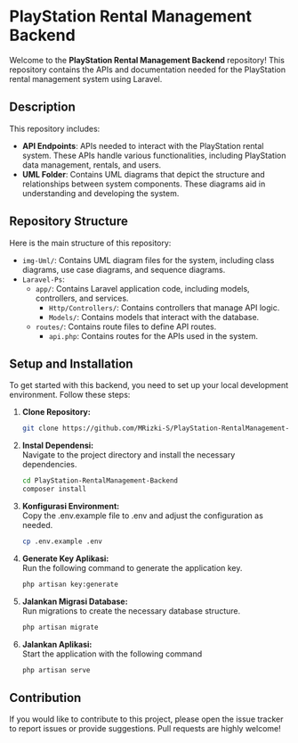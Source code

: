 # PlayStation Rental Management Backend

Welcome to the **PlayStation Rental Management Backend** repository! This repository contains the APIs and documentation needed for the PlayStation rental management system using Laravel.

## Description

This repository includes:

- **API Endpoints**: APIs needed to interact with the PlayStation rental system. These APIs handle various functionalities, including PlayStation data management, rentals, and users.
- **UML Folder**: Contains UML diagrams that depict the structure and relationships between system components. These diagrams aid in understanding and developing the system.

## Repository Structure

Here is the main structure of this repository:

- `img-Uml/`: Contains UML diagram files for the system, including class diagrams, use case diagrams, and sequence diagrams.
- `Laravel-Ps`: 
  - `app/`: Contains Laravel application code, including models, controllers, and services.
    - `Http/Controllers/`: Contains controllers that manage API logic.
    - `Models/`: Contains models that interact with the database.
  - `routes/`: Contains route files to define API routes.
    - `api.php`: Contains routes for the APIs used in the system.

## Setup and Installation

To get started with this backend, you need to set up your local development environment. Follow these steps:

1. **Clone Repository:**

   ```bash
   git clone https://github.com/MRizki-S/PlayStation-RentalManagement-Backend.git

2. **Instal Dependensi:**<br>
    Navigate to the project directory and install the necessary dependencies.

    ```bash
    cd PlayStation-RentalManagement-Backend
    composer install

3. **Konfigurasi Environment:**<br>
    Copy the .env.example file to .env and adjust the configuration as needed.

    ```bash
    cp .env.example .env

4. **Generate Key Aplikasi:**<br>
    Run the following command to generate the application key.

    ```bash
    php artisan key:generate

5. **Jalankan Migrasi Database:**<br>
     Run migrations to create the necessary database structure.

    ```bash
    php artisan migrate

6. **Jalankan Aplikasi:**<br>
    Start the application with the following command

    ```bash
    php artisan serve

  ## Contribution
  If you would like to contribute to this project, please open the issue tracker to report issues or provide suggestions. Pull requests are highly welcome!
